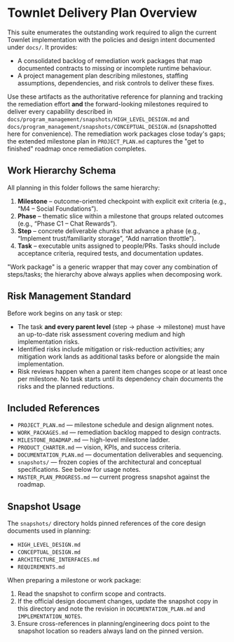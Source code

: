 # Townlet Delivery Plan Overview

This suite enumerates the outstanding work required to align the current Townlet implementation with the policies and design intent documented under `docs/`. It provides:

- A consolidated backlog of remediation work packages that map documented contracts to missing or incomplete runtime behaviour.
- A project management plan describing milestones, staffing assumptions, dependencies, and risk controls to deliver these fixes.

Use these artifacts as the authoritative reference for planning and tracking the remediation effort **and** the forward-looking milestones required to deliver every capability described in `docs/program_management/snapshots/HIGH_LEVEL_DESIGN.md` and `docs/program_management/snapshots/CONCEPTUAL_DESIGN.md` (snapshotted here for convenience). The remediation work packages close today's gaps; the extended milestone plan in `PROJECT_PLAN.md` captures the "get to finished" roadmap once remediation completes.

## Work Hierarchy Schema

All planning in this folder follows the same hierarchy:

1. **Milestone** – outcome-oriented checkpoint with explicit exit criteria (e.g., “M4 – Social Foundations”).
2. **Phase** – thematic slice within a milestone that groups related outcomes (e.g., “Phase C1 – Chat Rewards”).
3. **Step** – concrete deliverable chunks that advance a phase (e.g., “Implement trust/familiarity storage”, “Add narration throttle”).
4. **Task** – executable units assigned to people/PRs. Tasks should include acceptance criteria, required tests, and documentation updates.

"Work package" is a generic wrapper that may cover any combination of steps/tasks; the hierarchy above always applies when decomposing work.

## Risk Management Standard

Before work begins on any task or step:

- The task **and every parent level** (step → phase → milestone) must have an up-to-date risk assessment covering medium and high implementation risks.
- Identified risks include mitigation or risk-reduction activities; any mitigation work lands as additional tasks before or alongside the main implementation.
- Risk reviews happen when a parent item changes scope or at least once per milestone. No task starts until its dependency chain documents the risks and the planned reductions.

## Included References

- `PROJECT_PLAN.md` — milestone schedule and design alignment notes.
- `WORK_PACKAGES.md` — remediation backlog mapped to design contracts.
- `MILESTONE_ROADMAP.md` — high-level milestone ladder.
- `PRODUCT_CHARTER.md` — vision, KPIs, and success criteria.
- `DOCUMENTATION_PLAN.md` — documentation deliverables and sequencing.
- `snapshots/` — frozen copies of the architectural and conceptual specifications. See below for usage notes.
- `MASTER_PLAN_PROGRESS.md` — current progress snapshot against the roadmap.

## Snapshot Usage

The `snapshots/` directory holds pinned references of the core design documents used in planning:

- `HIGH_LEVEL_DESIGN.md`
- `CONCEPTUAL_DESIGN.md`
- `ARCHITECTURE_INTERFACES.md`
- `REQUIREMENTS.md`

When preparing a milestone or work package:

1. Read the snapshot to confirm scope and contracts.
2. If the official design document changes, update the snapshot copy in this directory and note the revision in `DOCUMENTATION_PLAN.md` and `IMPLEMENTATION_NOTES`.
3. Ensure cross-references in planning/engineering docs point to the snapshot location so readers always land on the pinned version.
